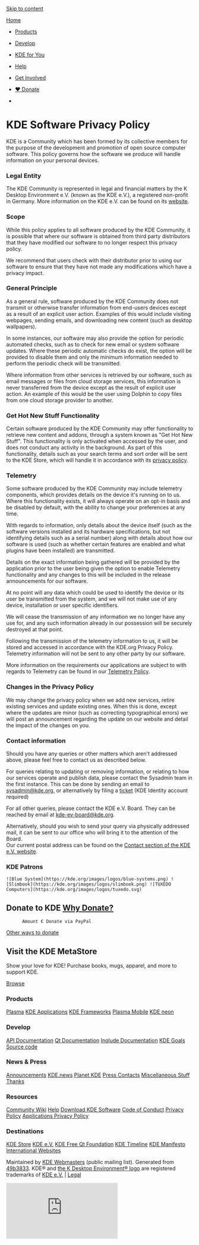 [Skip to content](#main)

[Home](https://kde.org/)

* [Products](https://kde.org/products/)
* [Develop](https://develop.kde.org/)
* [KDE for You](https://kde.org/for/)
* [Help](https://kde.org/support/)
* [Get Involved](https://community.kde.org/Get_Involved)
* [❤️ Donate](https://kde.org/donate/)

* 

KDE Software Privacy Policy
===========================

KDE is a Community which has been formed by its collective members for the purpose of the development and promotion of open source computer software. This policy governs how the software we produce will handle information on your personal devices.

### Legal Entity

The KDE Community is represented in legal and financial matters by the K Desktop Environment e.V. (known as the KDE e.V.), a registered non-profit in Germany. More information on the KDE e.V. can be found on its [website](https://ev.kde.org/whatiskdeev).

### Scope

While this policy applies to all software produced by the KDE Community, it is possible that where our software is obtained from third party distributors that they have modified our software to no longer respect this privacy policy.  
  
We recommend that users check with their distributor prior to using our software to ensure that they have not made any modifications which have a privacy impact.

### General Principle

As a general rule, software produced by the KDE Community does not transmit or otherwise transfer information from end-users devices except as a result of an explicit user action. Examples of this would include visiting webpages, sending emails, and downloading new content (such as desktop wallpapers).  
  
In some instances, our software may also provide the option for periodic automated checks, such as to check for new email or system software updates. Where these periodic automatic checks do exist, the option will be provided to disable them and only the minimum information needed to perform the periodic check will be transmitted.  
  
Where information from other services is retrieved by our software, such as email messages or files from cloud storage services, this information is never transferred from the device except as the result of explicit user action. An example of this would be the user using Dolphin to copy files from one cloud storage provider to another.

### Get Hot New Stuff Functionality

Certain software produced by the KDE Community may offer functionality to retrieve new content and addons, through a system known as "Get Hot New Stuff". This functionality is only activated when accessed by the user, and does not conduct any activity in the background. As part of this functionality, details such as your search terms and sort order will be sent to the KDE Store, which will handle it in accordance with its [privacy policy](https://store.kde.org/privacy).

### Telemetry

Some software produced by the KDE Community may include telemetry components, which provides details on the device it's running on to us. Where this functionality exists, it will always operate on an opt-in basis and be disabled by default, with the ability to change your preferences at any time.  
  
With regards to information, only details about the device itself (such as the software versions installed and its hardware specifications, but not identifying details such as a serial number) along with details about how our software is used (such as whether certain features are enabled and what plugins have been installed) are transmitted.  
  
Details on the exact information being gathered will be provided by the application prior to the user being given the option to enable Telemetry functionality and any changes to this will be included in the release announcements for our software.  
  
At no point will any data which could be used to identify the device or its user be transmitted from the system, and we will not make use of any device, installation or user specific identifiers.  
  
We will cease the transmission of any information we no longer have any use for, and any such information already in our possession will be securely destroyed at that point.  
  
Following the transmission of the telemetry information to us, it will be stored and accessed in accordance with the KDE.org Privacy Policy. Telemetry information will not be sent to any other party by our software.  
  
More information on the requirements our applications are subject to with regards to Telemetry can be found in our [Telemetry Policy](https://community.kde.org/Policies/Telemetry_Policy).

### Changes in the Privacy Policy

We may change the privacy policy when we add new services, retire existing services and update existing ones. When this is done, except where the updates are minor (such as correcting typographical errors) we will post an announcement regarding the update on our website and detail the impact of the changes on you.

### Contact information

Should you have any queries or other matters which aren't addressed above, please feel free to contact us as described below.  
  
For queries relating to updating or removing information, or relating to how our services operate and publish data, please contact the Sysadmin team in the first instance. This can be done by sending an email to [](mailto:sysadmin@kde.org)[sysadmin@kde.org](mailto:sysadmin@kde.org), or alternatively by filing a [ticket](https://go.kde.org/systickets) (KDE Identity account required)  
  
For all other queries, please contact the KDE e.V. Board. They can be reached by email at [](mailto:kde-ev-board@kde.org)[kde-ev-board@kde.org](mailto:kde-ev-board@kde.org).  
  
Alternatively, should you wish to send your query via physically addressed mail, it can be sent to our office who will bring it to the attention of the Board.  
Our current postal address can be found on the [Contact section of the KDE e.V. website](https://ev.kde.org/contact).

### KDE Patrons

    ![Blue System](https://kde.org/images/logos/blue-systems.png) ![Slimbook](https://kde.org/images/logos/slimbook.png) ![TUXEDO Computers](https://kde.org/images/logos/tuxedo.svg)   

Donate to KDE [Why Donate?](https://kde.org/community/donations/index.php#money)
--------------------------------------------------------------------------------

          Amount € Donate via PayPal

[Other ways to donate](https://kde.org/community/donations)

Visit the KDE MetaStore
-----------------------

Show your love for KDE! Purchase books, mugs, apparel, and more to support KDE.

[Browse](https://kde.org/stuff/metastore)

### Products

[Plasma](https://kde.org/plasma-desktop) [KDE Applications](https://apps.kde.org/) [KDE Frameworks](https://develop.kde.org/products/frameworks/) [Plasma Mobile](https://plasma-mobile.org/) [KDE neon](https://neon.kde.org/)

### Develop

[API Documentation](https://api.kde.org/) [Qt Documentation](https://doc.qt.io/) [Inqlude Documentation](https://inqlude.org/) [KDE Goals](https://kde.org/goals) [Source code](https://invent.kde.org/)

### News & Press

[Announcements](https://kde.org/announcements/) [KDE.news](https://dot.kde.org/) [Planet KDE](https://planet.kde.org/) [Press Contacts](https://kde.org/contact/) [Miscellaneous Stuff](https://kde.org/stuff) [Thanks](https://kde.org/thanks)

### Resources

[Community Wiki](https://community.kde.org/Main_Page) [Help](https://kde.org/support/) [Download KDE Software](https://kde.org/download/) [Code of Conduct](https://kde.org/code-of-conduct/) [Privacy Policy](https://kde.org/privacypolicy) [Applications Privacy Policy](https://kde.org/privacypolicy-apps)

### Destinations

[KDE Store](https://store.kde.org/) [KDE e.V.](https://ev.kde.org/) [KDE Free Qt Foundation](https://kde.org/community/whatiskde/kdefreeqtfoundation) [KDE Timeline](https://timeline.kde.org/) [KDE Manifesto](https://manifesto.kde.org/) [International Websites](https://kde.org/support/international/)

[](https://go.kde.org/matrix/#/#kde:kde.org)[](https://www.facebook.com/kde/)[](https://floss.social/@kde)[](https://www.linkedin.com/company/29561/)[](https://www.reddit.com/r/kde/)[](https://www.youtube.com/channel/UCF3I1gf7GcbmAb0mR6vxkZQ)[](https://tube.kockatoo.org/a/kde_community/video-channels)[](https://vk.com/kde_ru)[](https://www.instagram.com/kdecommunity/)

Maintained by [KDE Webmasters](mailto:kde-www@kde.org) (public mailing list). Generated from [49b3833](https://invent.kde.org/websites/kde-org/-/commit/49b3833e980f42b3139cd8af9fb7480cb03c73b0). KDE® and [the K Desktop Environment® logo](https://kde.org/media/images/trademark_kde_gear_black_logo.png) are registered trademarks of [KDE e.V.](https://ev.kde.org/ "Homepage of the KDE non-profit Organization") | [Legal](https://kde.org/community/whatiskde/impressum)

![](https://stats.kde.org/matomo.php?idsite=1&rec=1)